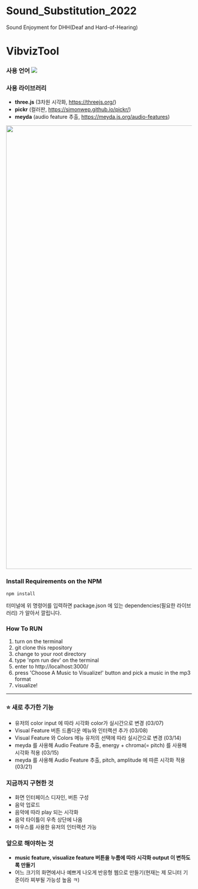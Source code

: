 # Sound_Substitution_2022
Sound Enjoyment for DHH(Deaf and Hard-of-Hearing)

# VibvizTool
### 사용 언어   <img src="https://img.shields.io/badge/JavaScript-F7DF1E?style=flat-square&logo=JavaScript&logoColor=black"/>

### 사용 라이브러리
- **three.js** (3차원 시각화, https://threejs.org/)
- **pickr** (컬러판, https://simonwep.github.io/pickr/)
- **meyda** (audio feature 추출, https://meyda.js.org/audio-features)

<img width="1200" src="https://user-images.githubusercontent.com/59073612/156991563-8cf7596e-d485-4ef2-9f9b-ca69078ca595.gif">

### Install Requirements on the NPM
```
npm install
```
터미널에 위 명령어를 입력하면 package.json 에 있는 dependencies(필요한 라이브러리) 가 알아서 깔립니다.



### How To RUN
1. turn on the terminal
2. git clone this repository
3. change to your root directory
4. type 'npm run dev' on the terminal
5. enter to http://localhost:3000/
6. press 'Choose A Music to Visualize!' button and pick a music in the mp3 format
7. visualize!


<hr>


### ⭐ 새로 추가한 기능
- 유저의 color input 에 따라 시각화 color가 실시간으로 변경 (03/07)
- Visual Feature 버튼 드롭다운 메뉴와 인터랙션 추가 (03/08)
- Visual Feature 와 Colors 메뉴 유저의 선택에 따라 실시간으로 변경 (03/14)
- meyda 를 사용해 Audio Feature 추출, energy + chroma(= pitch) 를 사용해 시각화 적용 (03/15)
- meyda 를 사용해 Audio Feature 추출, pitch, amplitude 에 따른 시각화 적용 (03/21)


### 지금까지 구현한 것
- 화면 인터페이스 디자인, 버튼 구성
- 음악 업로드
- 음악에 따라 play 되는 시각화
- 음악 타이틀이 우측 상단에 나옴
- 마우스를 사용한 유저의 인터랙션 가능


### 앞으로 해야하는 것
- **music feature, visualize feature 버튼을 누름에 따라 시각화 output 이 변하도록 만들기**
- 어느 크기의 화면에서나 예쁘게 나오게 반응형 웹으로 만들기(현재는 제 모니터 기준이라 찌부될 가능성 높음 ㅋ)
